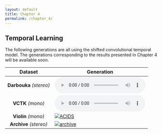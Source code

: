 ```yaml
---
layout: default
title: Chapter 4
permalink: /chapter_4/
---
```


## Temporal Learning

The following generations are all using the shifted convolutional temporal model. The generations corresponding to the results presented in Chapter 4 will be available soon.

|         Dataset         | Generation                                                   |
| :---------------------: | ------------------------------------------------------------ |
| **Darbouka** _(stereo)_ | <audio src="https://github.com/acids-ircam/RAVE/raw/gh-pages/audio/docs_darbouka_prior.mp3" controls></audio> |
|    **VCTK** _(mono)_    | <audio src="https://github.com/acids-ircam/RAVE/raw/gh-pages/audio/hierarchical.mp3" controls></audio>        |
|**Violin** _(mono)_|[![ACIDS](http://img.youtube.com/vi/XXqQyeXZpl0/mqdefault.jpg)](https://www.youtube.com/watch?v=XXqQyeXZpl0)|
|**Archive** _(stereo)_|[![archive](http://img.youtube.com/vi/L2eVjMMvb2A/mqdefault.jpg)](https://www.youtube.com/watch?v=L2eVjMMvb2A)|
